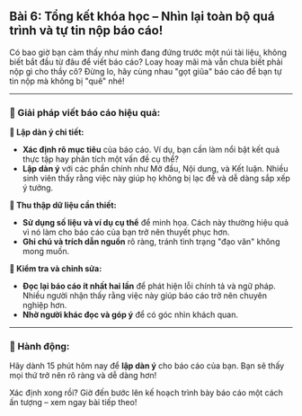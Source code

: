 ## Bài 6: Tổng kết khóa học – Nhìn lại toàn bộ quá trình và tự tin nộp báo cáo!

Có bao giờ bạn cảm thấy như mình đang đứng trước một núi tài liệu, không biết bắt đầu từ đâu để viết báo cáo? Loay hoay mãi mà vẫn chưa biết phải nộp gì cho thầy cô? Đừng lo, hãy cùng nhau "gọt giũa" báo cáo để bạn tự tin nộp mà không bị "quê" nhé!

---

### 📌 Giải pháp viết báo cáo hiệu quả:

**🔹 Lập dàn ý chi tiết:**
- **Xác định rõ mục tiêu** của báo cáo. Ví dụ, bạn cần làm nổi bật kết quả thực tập hay phân tích một vấn đề cụ thể?
- **Lập dàn ý** với các phần chính như Mở đầu, Nội dung, và Kết luận. Nhiều sinh viên thấy rằng việc này giúp họ không bị lạc đề và dễ dàng sắp xếp ý tưởng.

**🔹 Thu thập dữ liệu cần thiết:**
- **Sử dụng số liệu và ví dụ cụ thể** để minh họa. Cách này thường hiệu quả vì nó làm cho báo cáo của bạn trở nên thuyết phục hơn.
- **Ghi chú và trích dẫn nguồn** rõ ràng, tránh tình trạng "đạo văn" không mong muốn.

**🔹 Kiểm tra và chỉnh sửa:**
- **Đọc lại báo cáo ít nhất hai lần** để phát hiện lỗi chính tả và ngữ pháp. Nhiều người nhận thấy rằng việc này giúp báo cáo trở nên chuyên nghiệp hơn.
- **Nhờ người khác đọc và góp ý** để có góc nhìn khách quan.

---

### 🚀 Hành động:

Hãy dành 15 phút hôm nay để **lập dàn ý** cho báo cáo của bạn. Bạn sẽ thấy mọi thứ trở nên rõ ràng và dễ dàng hơn!

Xác định xong rồi? Giờ đến bước lên kế hoạch trình bày báo cáo một cách ấn tượng – xem ngay bài tiếp theo!